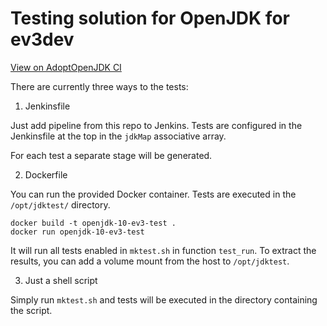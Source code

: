 # Testing solution for OpenJDK for ev3dev

[View on AdoptOpenJDK CI](https://ci.adoptopenjdk.net/view/ev3dev/)

There are currently three ways to the tests:

1. Jenkinsfile

Just add pipeline from this repo to Jenkins. Tests are configured in the Jenkinsfile at the top in the `jdkMap` associative array.

For each test a separate stage will be generated.

2. Dockerfile

You can run the provided Docker container. Tests are executed in the `/opt/jdktest/` directory.

```
docker build -t openjdk-10-ev3-test .
docker run openjdk-10-ev3-test
```

It will run all tests enabled in `mktest.sh` in function `test_run`. To extract the results, you can add a volume mount from the host to `/opt/jdktest`.

3. Just a shell script

Simply run `mktest.sh` and tests will be executed in the directory containing the script.
